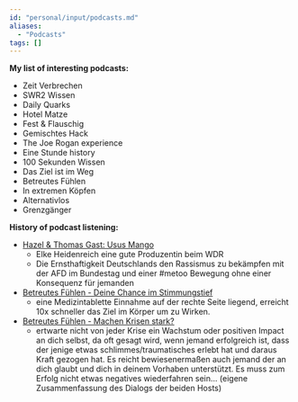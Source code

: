 ```yaml
---
id: "personal/input/podcasts.md"
aliases:
  - "Podcasts"
tags: []
---
```

**My list of interesting podcasts:**

- Zeit Verbrechen
- SWR2 Wissen
- Daily Quarks
- Hotel Matze
- Fest & Flauschig
- Gemischtes Hack
- The Joe Rogan experience
- Eine Stunde history
- 100 Sekunden Wissen 
- Das Ziel ist im Weg 
- Betreutes Fühlen
- In extremen Köpfen 
- Alternativlos
- Grenzgänger 

**History of podcast listening:**

- [Hazel & Thomas Gast: Usus Mango](https://youtu.be/ExbLAF2kzGw)
	 - Elke Heidenreich eine gute Produzentin beim WDR
	 - Die Ernsthaftigkeit Deutschlands den Rassismus zu bekämpfen mit der AFD im Bundestag und einer #metoo Bewegung ohne einer Konsequenz für jemanden
- [Betreutes Fühlen - Deine Chance im Stimmungstief](https://podcasts.apple.com/de/podcast/deine-chance-im-stimmungstief/id1478101145?i=1000583742294&l=en) 
	- eine Medizintablette Einnahme auf der rechte Seite liegend, erreicht 10x schneller das Ziel im Körper um zu Wirken.
- [Betreutes Fühlen - Machen Krisen stark?](https://open.spotify.com/episode/25CH7Rb4lzQlvxrY6tUQVL?si=ecdbcb2c9a5846a3)
	 - ertwarte nicht von jeder Krise ein Wachstum oder positiven Impact an dich selbst, da oft gesagt wird, wenn jemand erfolgreich ist, dass
   der jenige etwas schlimmes/traumatisches erlebt hat und daraus Kraft gezogen hat. Es reicht bewiesenermaßen auch jemand der an dich
   glaubt und dich in deinem Vorhaben unterstützt. Es muss zum Erfolg nicht etwas negatives wiederfahren sein... (eigene Zusammenfassung des
       Dialogs der beiden Hosts)
   
